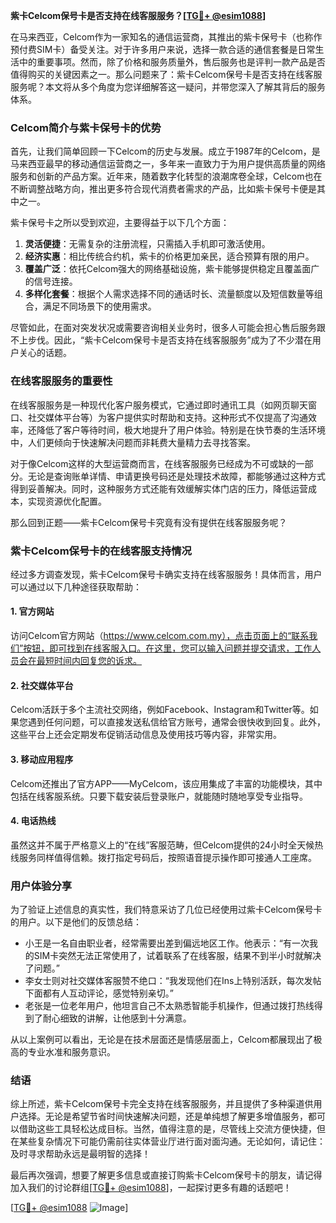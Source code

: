 **紫卡Celcom保号卡是否支持在线客服服务？[[TG💪+ @esim1088](https://t.me/s/esim1088)]**

在马来西亚，Celcom作为一家知名的通信运营商，其推出的紫卡保号卡（也称作预付费SIM卡）备受关注。对于许多用户来说，选择一款合适的通信套餐是日常生活中的重要事项。然而，除了价格和服务质量外，售后服务也是评判一款产品是否值得购买的关键因素之一。那么问题来了：紫卡Celcom保号卡是否支持在线客服服务呢？本文将从多个角度为您详细解答这一疑问，并带您深入了解其背后的服务体系。

### Celcom简介与紫卡保号卡的优势

首先，让我们简单回顾一下Celcom的历史与发展。成立于1987年的Celcom，是马来西亚最早的移动通信运营商之一，多年来一直致力于为用户提供高质量的网络服务和创新的产品方案。近年来，随着数字化转型的浪潮席卷全球，Celcom也在不断调整战略方向，推出更多符合现代消费者需求的产品，比如紫卡保号卡便是其中之一。

紫卡保号卡之所以受到欢迎，主要得益于以下几个方面：
1. **灵活便捷**：无需复杂的注册流程，只需插入手机即可激活使用。
2. **经济实惠**：相比传统合约机，紫卡的价格更加亲民，适合预算有限的用户。
3. **覆盖广泛**：依托Celcom强大的网络基础设施，紫卡能够提供稳定且覆盖面广的信号连接。
4. **多样化套餐**：根据个人需求选择不同的通话时长、流量额度以及短信数量等组合，满足不同场景下的使用需求。

尽管如此，在面对突发状况或需要咨询相关业务时，很多人可能会担心售后服务跟不上步伐。因此，“紫卡Celcom保号卡是否支持在线客服服务”成为了不少潜在用户关心的话题。

### 在线客服服务的重要性

在线客服服务是一种现代化客户服务模式，它通过即时通讯工具（如网页聊天窗口、社交媒体平台等）为客户提供实时帮助和支持。这种形式不仅提高了沟通效率，还降低了客户等待时间，极大地提升了用户体验。特别是在快节奏的生活环境中，人们更倾向于快速解决问题而非耗费大量精力去寻找答案。

对于像Celcom这样的大型运营商而言，在线客服服务已经成为不可或缺的一部分。无论是查询账单详情、申请更换号码还是处理技术故障，都能够通过这种方式得到妥善解决。同时，这种服务方式还能有效缓解实体门店的压力，降低运营成本，实现资源优化配置。

那么回到正题——紫卡Celcom保号卡究竟有没有提供在线客服服务呢？

### 紫卡Celcom保号卡的在线客服支持情况

经过多方调查发现，紫卡Celcom保号卡确实支持在线客服服务！具体而言，用户可以通过以下几种途径获取帮助：

#### 1. 官方网站
访问Celcom官方网站（https://www.celcom.com.my），点击页面上的“联系我们”按钮，即可找到在线客服入口。在这里，您可以输入问题并提交请求，工作人员会在最短时间内回复您的诉求。

#### 2. 社交媒体平台
Celcom活跃于多个主流社交网络，例如Facebook、Instagram和Twitter等。如果您遇到任何问题，可以直接发送私信给官方账号，通常会很快收到回复。此外，这些平台上还会定期发布促销活动信息及使用技巧等内容，非常实用。

#### 3. 移动应用程序
Celcom还推出了官方APP——MyCelcom，该应用集成了丰富的功能模块，其中包括在线客服系统。只要下载安装后登录账户，就能随时随地享受专业指导。

#### 4. 电话热线
虽然这并不属于严格意义上的“在线”客服范畴，但Celcom提供的24小时全天候热线服务同样值得信赖。拨打指定号码后，按照语音提示操作即可接通人工座席。

### 用户体验分享

为了验证上述信息的真实性，我们特意采访了几位已经使用过紫卡Celcom保号卡的用户。以下是他们的反馈总结：

- 小王是一名自由职业者，经常需要出差到偏远地区工作。他表示：“有一次我的SIM卡突然无法正常使用了，试着联系了在线客服，结果不到半小时就解决了问题。”
- 李女士则对社交媒体客服赞不绝口：“我发现他们在Ins上特别活跃，每次发帖下面都有人互动评论，感觉特别亲切。”
- 老张是一位老年用户，他坦言自己不太熟悉智能手机操作，但通过拨打热线得到了耐心细致的讲解，让他感到十分满意。

从以上案例可以看出，无论是在技术层面还是情感层面上，Celcom都展现出了极高的专业水准和服务意识。

### 结语

综上所述，紫卡Celcom保号卡完全支持在线客服服务，并且提供了多种渠道供用户选择。无论是希望节省时间快速解决问题，还是单纯想了解更多增值服务，都可以借助这些工具轻松达成目标。当然，值得注意的是，尽管线上交流方便快捷，但在某些复杂情况下可能仍需前往实体营业厅进行面对面沟通。无论如何，请记住：及时寻求帮助永远是最明智的选择！

最后再次强调，想要了解更多信息或直接订购紫卡Celcom保号卡的朋友，请记得加入我们的讨论群组[[TG💪+ @esim1088](https://t.me/s/esim1088)]，一起探讨更多有趣的话题吧！

[[TG💪+ @esim1088](https://t.me/s/esim1088) ![Image](https://i.postimg.cc/4NQfJmqS/Snipaste-2025-05-13-00-14-12.png)]